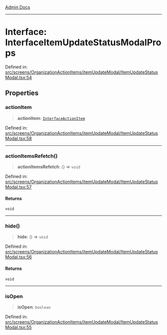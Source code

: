 [Admin Docs](/)

***

# Interface: InterfaceItemUpdateStatusModalProps

Defined in: [src/screens/OrganizationActionItems/itemUpdateModal/ItemUpdateStatusModal.tsx:54](https://github.com/PalisadoesFoundation/talawa-admin/blob/main/src/screens/OrganizationActionItems/itemUpdateModal/ItemUpdateStatusModal.tsx#L54)

## Properties

### actionItem

> **actionItem**: [`InterfaceActionItem`](../../../../../utils/interfaces/interfaces/InterfaceActionItem.md)

Defined in: [src/screens/OrganizationActionItems/itemUpdateModal/ItemUpdateStatusModal.tsx:58](https://github.com/PalisadoesFoundation/talawa-admin/blob/main/src/screens/OrganizationActionItems/itemUpdateModal/ItemUpdateStatusModal.tsx#L58)

***

### actionItemsRefetch()

> **actionItemsRefetch**: () => `void`

Defined in: [src/screens/OrganizationActionItems/itemUpdateModal/ItemUpdateStatusModal.tsx:57](https://github.com/PalisadoesFoundation/talawa-admin/blob/main/src/screens/OrganizationActionItems/itemUpdateModal/ItemUpdateStatusModal.tsx#L57)

#### Returns

`void`

***

### hide()

> **hide**: () => `void`

Defined in: [src/screens/OrganizationActionItems/itemUpdateModal/ItemUpdateStatusModal.tsx:56](https://github.com/PalisadoesFoundation/talawa-admin/blob/main/src/screens/OrganizationActionItems/itemUpdateModal/ItemUpdateStatusModal.tsx#L56)

#### Returns

`void`

***

### isOpen

> **isOpen**: `boolean`

Defined in: [src/screens/OrganizationActionItems/itemUpdateModal/ItemUpdateStatusModal.tsx:55](https://github.com/PalisadoesFoundation/talawa-admin/blob/main/src/screens/OrganizationActionItems/itemUpdateModal/ItemUpdateStatusModal.tsx#L55)
